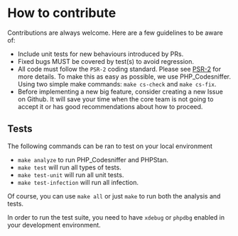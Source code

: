 # How to contribute

Contributions are always welcome. Here are a few guidelines to be aware of:

* Include unit tests for new behaviours introduced by PRs.
* Fixed bugs MUST be covered by test(s) to avoid regression.
* All code must follow the `PSR-2` coding standard. Please see [PSR-2](https://www.php-fig.org/psr/psr-2/) for more details. To make this as easy as possible, we use PHP_Codesniffer. Using two simple make commands: `make cs-check` and `make cs-fix`.
* Before implementing a new big feature, consider creating a new Issue on Github. It will save your time when the core team is not going to accept it or has good recommendations about how to proceed.

## Tests

The following commands can be ran to test on your local environment

* `make analyze` to run PHP_Codesniffer and PHPStan.
* `make test` will run all types of tests.
* `make test-unit` will run all unit tests.
* `make test-infection` will run all infection.

Of course, you can use `make all` or just `make` to run both the analysis and tests.

In order to run the test suite, you need to have `xdebug` or `phpdbg` enabled in your development environment.
